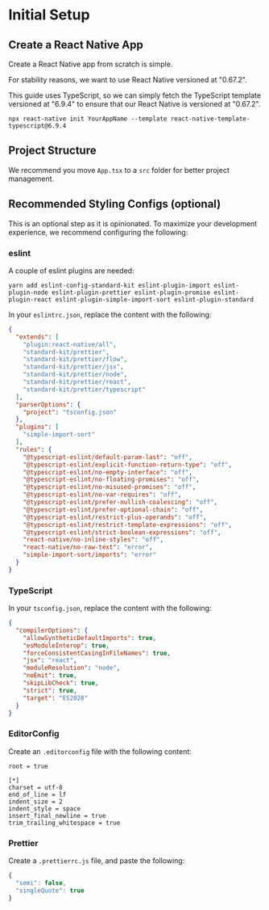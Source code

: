 # Initial Setup

## Create a React Native App
Create a React Native app from scratch is simple. 

For stability reasons, we want to use React Native versioned at "0.67.2".

This guide uses TypeScript, so we can simply fetch the TypeScript template versioned at "6.9.4" to ensure that our React Native is versioned at "0.67.2". 

```
npx react-native init YourAppName --template react-native-template-typescript@6.9.4
```

## Project Structure
We recommend you move `App.tsx` to a `src` folder for better project management.

## Recommended Styling Configs (optional)

This is an optional step as it is opinionated. To maximize your development experience, we recommend configuring the following: 

### eslint
A couple of eslint plugins are needed:

```
yarn add eslint-config-standard-kit eslint-plugin-import eslint-plugin-node eslint-plugin-prettier eslint-plugin-promise eslint-plugin-react eslint-plugin-simple-import-sort eslint-plugin-standard
```

In your `eslintrc.json`, replace the content with the following:

```json
{
  "extends": [
    "plugin:react-native/all",
    "standard-kit/prettier",
    "standard-kit/prettier/flow",
    "standard-kit/prettier/jsx",
    "standard-kit/prettier/node",
    "standard-kit/prettier/react",
    "standard-kit/prettier/typescript"
  ],
  "parserOptions": {
    "project": "tsconfig.json"
  },
  "plugins": [
    "simple-import-sort"
  ],
  "rules": {
    "@typescript-eslint/default-param-last": "off",
    "@typescript-eslint/explicit-function-return-type": "off",
    "@typescript-eslint/no-empty-interface": "off",
    "@typescript-eslint/no-floating-promises": "off",
    "@typescript-eslint/no-misused-promises": "off",
    "@typescript-eslint/no-var-requires": "off",
    "@typescript-eslint/prefer-nullish-coalescing": "off",
    "@typescript-eslint/prefer-optional-chain": "off",
    "@typescript-eslint/restrict-plus-operands": "off",
    "@typescript-eslint/restrict-template-expressions": "off",
    "@typescript-eslint/strict-boolean-expressions": "off",
    "react-native/no-inline-styles": "off",
    "react-native/no-raw-text": "error",
    "simple-import-sort/imports": "error"
  }
}
```

### TypeScript
In your `tsconfig.json`, replace the content with the following:
```json
{
  "compilerOptions": {
    "allowSyntheticDefaultImports": true,
    "esModuleInterop": true,
    "forceConsistentCasingInFileNames": true,
    "jsx": "react",
    "moduleResolution": "node",
    "noEmit": true,
    "skipLibCheck": true,
    "strict": true,
    "target": "ES2020"
  }
}
```
### EditorConfig
Create an `.editorconfig` file with the following content:

```
root = true

[*]
charset = utf-8
end_of_line = lf
indent_size = 2
indent_style = space
insert_final_newline = true
trim_trailing_whitespace = true
```

### Prettier
Create a `.prettierrc.js` file, and paste the following:

```js
{
  "semi": false,
  "singleQuote": true
}
```